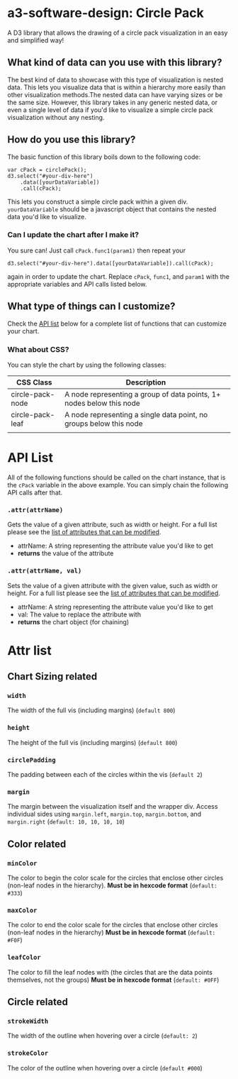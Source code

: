 # a3-software-design: Circle Pack
A D3 library that allows the drawing of a circle pack visualization in an easy and simplified way!

## What kind of data can you use with this library?
The best kind of data to showcase with this type of visualization is nested data. This lets you visualize data that is within a hierarchy more easily than other visualization methods.The nested data can have varying sizes or be the same size. However, this library takes in any generic nested data, or even a single level of data if you'd like to visualize a simple circle pack visualization without any nesting.

## How do you use this library?
The basic function of this library boils down to the following code:
```
var cPack = circlePack();
d3.select("#your-div-here")
    .data([yourDataVariable])
    .call(cPack);
```
This lets you construct a simple circle pack within a given div. `yourDataVariable` should be a javascript object that contains the nested data you'd like to visualize.

### Can I update the chart after I make it?
You sure can! Just call `cPack.func1(param1)` then repeat your
```
d3.select("#your-div-here").data([yourDataVariable]).call(cPack);
```
again in order to update the chart. Replace `cPack`, `func1`, and `param1` with the appropriate variables and API calls listed below.

## What type of things can I customize?
Check the [API list](#api-list) below for a complete list of functions that can customize your chart.
### What about CSS?
You can style the chart by using the following classes:

| CSS Class | Description |
| --- | --- |
| circle-pack-node | A node representing a group of data points, 1+ nodes below this node |
| circle-pack-leaf | A node representing a single data point, no groups below this node |
|  |  |

# API List
All of the following functions should be called on the chart instance, that is the `cPack` variable in the above example. You can simply chain the following API calls after that.

### `.attr(attrName)`
Gets the value of a given attribute, such as width or height. For a full list please see the [list of attributes that can be modified](#attr-list).
* attrName: A string representing the attribute value you'd like to get
* **returns** the value of the attribute

### `.attr(attrName, val)`
Sets the value of a given attribute with the given value, such as width or height. For a full list please see the [list of attributes that can be modified](#attr-list).
* attrName: A string representing the attribute value you'd like to get
* val: The value to replace the attribute with
* **returns** the chart object (for chaining)

# Attr list
## Chart Sizing related
### `width`
The width of the full vis (including margins) (`default 800`)
### `height`
The height of the full vis (including margins) (`default 800`)
### `circlePadding`
The padding between each of the circles within the vis (`default 2`)
### `margin`
The margin between the visualization itself and the wrapper div. Access individual sides using `margin.left`, `margin.top`, `margin.bottom`, and `margin.right` (`default: 10, 10, 10, 10`)
## Color related
### `minColor`
The color to begin the color scale for the circles that enclose other circles (non-leaf nodes in the hierarchy). **Must be in hexcode format** (`default: #333`)
### `maxColor`
The color to end the color scale for the circles that enclose other circles (non-leaf nodes in the hierarchy) **Must be in hexcode format** (`default: #F0F`)
### `leafColor`
The color to fill the leaf nodes with (the circles that are the data points themselves, not the groups) **Must be in hexcode format** (`default: #0FF`)
## Circle related
### `strokeWidth`
The width of the outline when hovering over a circle (`default: 2`)
### `strokeColor`
The color of the outline when hovering over a circle (`default #000`)
